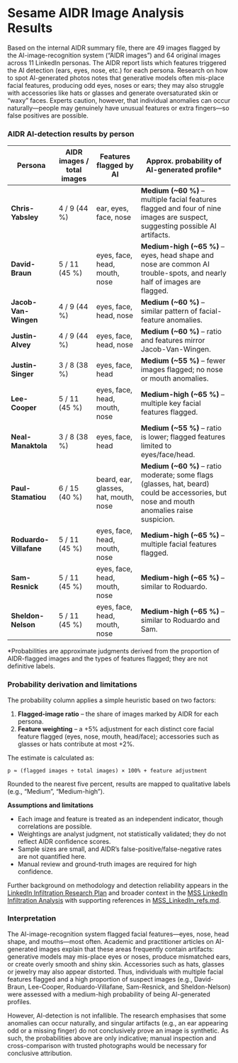 # Sesame AIDR Image Analysis Results

Based on the internal AIDR summary file, there are 49 images flagged by the AI-image-recognition system (“AIDR images”) and 64 original images across 11 LinkedIn personas. The AIDR report lists which features triggered the AI detection (ears, eyes, nose, etc.) for each persona. Research on how to spot AI-generated photos notes that generative models often mis-place facial features, producing odd eyes, noses or ears; they may also struggle with accessories like hats or glasses and generate oversaturated skin or “waxy” faces. Experts caution, however, that individual anomalies can occur naturally—people may genuinely have unusual features or extra fingers—so false positives are possible.

### AIDR AI-detection results by person

| Persona                | AIDR images / total images | Features flagged by AI                | Approx. probability of AI-generated profile*                                                                                              |
| ---------------------- | -------------------------- | ------------------------------------- | ------------------------------------------------------------------------------------------------------------------------------------------ |
| **Chris-Yabsley**      | 4 / 9 (44 %)               | ear, eyes, face, nose                 | **Medium (~60 %)** – multiple facial features flagged and four of nine images are suspect, suggesting possible AI artifacts.              |
| **David-Braun**        | 5 / 11 (45 %)              | eyes, face, head, mouth, nose         | **Medium-high (~65 %)** – eyes, head shape and nose are common AI trouble-spots, and nearly half of images are flagged.                   |
| **Jacob-Van-Wingen**   | 4 / 9 (44 %)               | eyes, face, head, nose                | **Medium (~60 %)** – similar pattern of facial-feature anomalies.                                                                         |
| **Justin-Alvey**       | 4 / 9 (44 %)               | eyes, face, head, nose                | **Medium (~60 %)** – ratio and features mirror Jacob-Van-Wingen.                                                                          |
| **Justin-Singer**      | 3 / 8 (38 %)               | eyes, face, head                      | **Medium (~55 %)** – fewer images flagged; no nose or mouth anomalies.                                                                    |
| **Lee-Cooper**         | 5 / 11 (45 %)              | eyes, face, head, mouth, nose         | **Medium-high (~65 %)** – multiple key facial features flagged.                                                                           |
| **Neal-Manaktola**     | 3 / 8 (38 %)               | eyes, face, head                      | **Medium (~55 %)** – ratio is lower; flagged features limited to eyes/face/head.                                                          |
| **Paul-Stamatiou**     | 6 / 15 (40 %)              | beard, ear, glasses, hat, mouth, nose | **Medium (~60 %)** – ratio moderate; some flags (glasses, hat, beard) could be accessories, but nose and mouth anomalies raise suspicion. |
| **Roduardo-Villafane** | 5 / 11 (45 %)              | eyes, face, head, mouth, nose         | **Medium-high (~65 %)** – multiple facial features flagged.                                                                               |
| **Sam-Resnick**        | 5 / 11 (45 %)              | eyes, face, head, mouth, nose         | **Medium-high (~65 %)** – similar to Roduardo.                                                                                            |
| **Sheldon-Nelson**     | 5 / 11 (45 %)              | eyes, face, head, mouth, nose         | **Medium-high (~65 %)** – similar to Roduardo and Sam.                                                                                    |

*Probabilities are approximate judgments derived from the proportion of AIDR-flagged images and the types of features flagged; they are not definitive labels.


### Probability derivation and limitations

The probability column applies a simple heuristic based on two factors:

1. **Flagged-image ratio** – the share of images marked by AIDR for each persona.
2. **Feature weighting** – a +5% adjustment for each distinct core facial feature flagged (eyes, nose, mouth, head/face); accessories such as glasses or hats contribute at most +2%.

The estimate is calculated as:

`p ≈ (flagged images ÷ total images) × 100% + feature adjustment`

Rounded to the nearest five percent, results are mapped to qualitative labels (e.g., “Medium”, “Medium-high”).

**Assumptions and limitations**

- Each image and feature is treated as an independent indicator, though correlations are possible.
- Weightings are analyst judgment, not statistically validated; they do not reflect AIDR confidence scores.
- Sample sizes are small, and AIDR’s false-positive/false-negative rates are not quantified here.
- Manual review and ground-truth images are required for high confidence.

Further background on methodology and detection reliability appears in the [LinkedIn Infiltration Research Plan](../../Intelligence-Analyst/LinkedIn_Infiltration_Research_Plan.md) and broader context in the [MSS LinkedIn Infiltration Analysis](../../MSS_LinkedIn_Infiltration_Analysis__CLAUDE.md) with supporting references in [MSS_LinkedIn_refs.md](../../MSS_LinkedIn_refs.md).

### Interpretation

The AI-image-recognition system flagged facial features—eyes, nose, head shape, and mouths—most often. Academic and practitioner articles on AI-generated images explain that these areas frequently contain artifacts: generative models may mis-place eyes or noses, produce mismatched ears, or create overly smooth and shiny skin. Accessories such as hats, glasses or jewelry may also appear distorted. Thus, individuals with multiple facial features flagged and a high proportion of suspect images (e.g., David-Braun, Lee-Cooper, Roduardo-Villafane, Sam-Resnick, and Sheldon-Nelson) were assessed with a medium-high probability of being AI-generated profiles.

However, AI-detection is not infallible. The research emphasises that some anomalies can occur naturally, and singular artifacts (e.g., an ear appearing odd or a missing finger) do not conclusively prove an image is synthetic. As such, the probabilities above are only indicative; manual inspection and cross-comparison with trusted photographs would be necessary for conclusive attribution.

